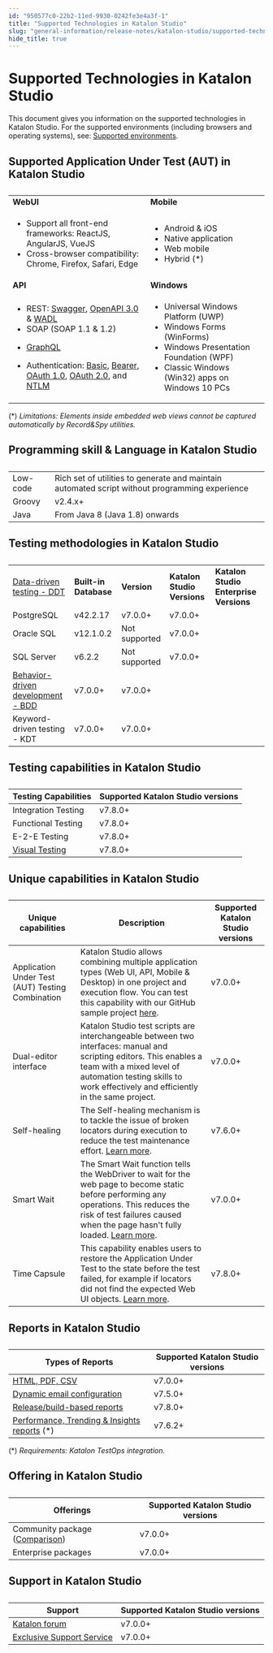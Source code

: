 ```yaml
---
id: "950577c0-22b2-11ed-9930-0242fe3e4a3f-1"
title: "Supported Technologies in Katalon Studio"
slug: "general-information/release-notes/katalon-studio/supported-technologies-in-katalon-studio"
hide_title: true
---
```


# <a id="id" class="anchor_top_offset"/><a id="ariaid-title1" class="anchor_top_offset"/>Supported Technologies in <span xmlns="http://www.w3.org/1999/xhtml" className="ph">Katalon Studio</span>  

<p xmlns="http://www.w3.org/1999/xhtml" className="p">This document gives you information on the supported   technologies in <span className="ph">Katalon Studio</span>. For the supported environments   (including browsers and operating systems), see: <a className="xref" href="/general-information/supported-environments/supported-environments-for-katalon-studio-and-katalon-runtime-engine">Supported     environments</a>.</p> 

## <a id="id_1" class="anchor_top_offset"/>Supported Application Under Test (AUT) in <span xmlns="http://www.w3.org/1999/xhtml" className="ph">Katalon Studio</span> 

<table xmlns="http://www.w3.org/1999/xhtml" className="table anchor_top_offset" id="id_1__top"><caption /><colgroup><col /><col /></colgroup><tbody className="tbody"><tr className><td className="entry"> <strong className="ph b">WebUI</strong>       </td><td className="entry"> <strong className="ph b">Mobile</strong>       </td></tr><tr className><td className="entry">         <ul className="ul"><li className="li">Support all front-end frameworks: ReactJS, AngularJS, VueJS</li><li className="li">Cross-browser compatibility: Chrome, Firefox, Safari, Edge</li></ul>       </td><td className="entry">         <ul className="ul"><li className="li">Android &amp; iOS</li><li className="li">Native application</li><li className="li">Web mobile</li><li className="li">Hybrid (*)</li></ul>       </td></tr><tr className><td className="entry"><strong className="ph b">API</strong></td><td className="entry"><strong className="ph b">Windows</strong></td></tr><tr className><td className="entry">          <ul className="ul"><li className="li">REST: <a className="xref" href="/test-generation/test-objects/api-test-objects/import-web-service-objects/import-restful-requests-from-swagger-2.0">Swagger</a>, <a className="xref" href="/test-generation/test-objects/api-test-objects/import-web-service-objects/import-rest-api-with-openapi-specification-3.0">OpenAPI 3.0</a> &amp; <a className="xref" href="/test-generation/test-objects/api-test-objects/import-web-service-objects/import-restful-requests-from-wadls">WADL</a>           </li><li className="li">SOAP (SOAP 1.1 &amp; 1.2)</li><li className="li">             <p className="p"><a className="xref" href="/test-generation/test-objects/api-test-objects/graphql">GraphQL</a></p>           </li><li className="li">Authentication: <a className="xref" href="/test-generation/test-objects/api-test-objects/authorization/basic-authentication">Basic</a>, <a className="xref" href="/test-generation/test-objects/api-test-objects/authorization/bearer-authentication">Bearer</a>, <a className="xref" href="/test-generation/test-objects/api-test-objects/authorization/authorization-oauth-1.0">OAuth 1.0</a>, <a className="xref" href="/test-generation/test-objects/api-test-objects/authorization/authorization-oauth-2.0">OAuth 2.0</a>, and <a className="xref" href="/test-generation/test-objects/api-test-objects/authorization/ntlm-authentication">NTLM</a></li></ul>       </td><td className="entry">         <ul className="ul"><li className="li">Universal Windows Platform (UWP)</li><li className="li">Windows Forms (WinForms)</li><li className="li">Windows Presentation Foundation (WPF)</li><li className="li">Classic Windows (Win32) apps on Windows 10 PCs</li></ul>       </td></tr></tbody></table> 
<p xmlns="http://www.w3.org/1999/xhtml" className="p">(*) <em className="ph i">Limitations: Elements inside embedded web views cannot be captured automatically by Record&amp;Spy utilities.</em> </p> 

## <a id="id_2" class="anchor_top_offset"/>Programming skill & Language in <span xmlns="http://www.w3.org/1999/xhtml" className="ph">Katalon Studio</span> 

<table xmlns="http://www.w3.org/1999/xhtml" className="table"><caption /><tbody className="tbody"><tr className><td className="entry">Low-code</td><td className="entry">Rich set of utilities to generate and maintain automated script         without programming experience</td></tr><tr className><td className="entry">Groovy</td><td className="entry">v2.4.x+</td></tr><tr className><td className="entry">Java</td><td className="entry">From Java 8 (Java 1.8) onwards</td></tr></tbody></table> 

## <a id="id_3" class="anchor_top_offset"/>Testing methodologies in <span xmlns="http://www.w3.org/1999/xhtml" className="ph">Katalon Studio</span> 

<table xmlns="http://www.w3.org/1999/xhtml" className="table"><caption /><colgroup><col /><col /><col /><col /><col /></colgroup><tbody className="tbody"><tr className><td className="entry" rowSpan={4}><a className="xref j-external-link" href="https://docs.katalon.com/docs/katalon-studio-enterprise/test-execution/data-driven-testing/data-driven-testing-with-katalon-studio" target="_blank">Data-driven testing - DDT</a></td>       <td className="entry"><strong className="ph b">Built-in Database</strong></td>       <td className="entry"><strong className="ph b">Version</strong></td>       <td className="entry"><strong className="ph b">Katalon Studio Versions</strong></td>       <td className="entry"><strong className="ph b">Katalon Studio Enterprise Versions</strong></td></tr>     <tr className><td className="entry">PostgreSQL</td>       <td className="entry">v42.2.17</td>       <td className="entry">v7.0.0+</td>       <td className="entry">v7.0.0+</td></tr>     <tr className><td className="entry">Oracle SQL</td>       <td className="entry">v12.1.0.2</td>       <td className="entry">Not supported</td>       <td className="entry">v7.0.0+</td></tr>     <tr className><td className="entry">SQL Server</td>       <td className="entry">v6.2.2</td>       <td className="entry">Not supported</td>       <td className="entry">v7.0.0+</td></tr>     <tr className><td className="entry" colSpan={3}><a className="xref j-external-link" href="https://docs.katalon.com/docs/katalon-studio-enterprise/test-design/bdd-testing-framework-cucumber-integration/bdd-testing-framework-cucumber-integration-in-katalon-studio" target="_blank">Behavior-driven development - BDD</a></td>       <td className="entry">v7.0.0+</td>       <td className="entry">v7.0.0+</td></tr>     <tr className><td className="entry" colSpan={3}>Keyword-driven testing - KDT</td>       <td className="entry">v7.0.0+</td>       <td className="entry">v7.0.0+</td></tr></tbody></table> 

## <a id="id_4" class="anchor_top_offset"/>Testing capabilities in <span xmlns="http://www.w3.org/1999/xhtml" className="ph">Katalon Studio</span> 

<table xmlns="http://www.w3.org/1999/xhtml" className="table"><caption /><colgroup><col /><col /></colgroup><thead className="thead"><tr className><th className="entry anchor_top_offset" id="id_4__entry__1"><strong className="ph b">Testing Capabilities</strong>       </th><th className="entry anchor_top_offset" id="id_4__entry__2"><strong className="ph b">Supported Katalon Studio versions</strong>       </th></tr></thead><tbody className="tbody"><tr className><td className="entry" headers="id_4__entry__1 id_4__entry__2 ">Integration Testing</td><td className="entry" headers="id_4__entry__1 id_4__entry__2 ">v7.8.0+</td></tr><tr className><td className="entry" headers="id_4__entry__1 id_4__entry__2 ">Functional Testing</td><td className="entry" headers="id_4__entry__1 id_4__entry__2 ">v7.8.0+</td></tr><tr className><td className="entry" headers="id_4__entry__1 id_4__entry__2 ">E-2-E Testing</td><td className="entry" headers="id_4__entry__1 id_4__entry__2 ">v7.8.0+</td></tr><tr className><td className="entry" headers="id_4__entry__1 id_4__entry__2 "><a className="xref j-external-link" href="https://github.com/katalon-studio-samples/web-visual-testing-samples" target="_blank">Visual           Testing</a></td><td className="entry" headers="id_4__entry__1 id_4__entry__2 ">v7.8.0+</td></tr></tbody></table> 

## <a id="id_5" class="anchor_top_offset"/>Unique capabilities in <span xmlns="http://www.w3.org/1999/xhtml" className="ph">Katalon Studio</span> 

<table xmlns="http://www.w3.org/1999/xhtml" className="table"><caption /><thead className="thead"><tr className><th className="entry anchor_top_offset" id="id_5__entry__1">Unique capabilities</th><th className="entry anchor_top_offset" id="id_5__entry__2">Description</th><th className="entry anchor_top_offset" id="id_5__entry__3">Supported Katalon Studio versions</th></tr></thead><tbody className="tbody"><tr className><td className="entry" headers="id_5__entry__1 id_5__entry__2 id_5__entry__3 ">Application Under Test (AUT) Testing Combination</td><td className="entry" headers="id_5__entry__1 id_5__entry__2 id_5__entry__3 ">Katalon Studio allows combining multiple application types (Web         UI, API, Mobile &amp; Desktop) in one project and execution         flow.         You can test this capability with our GitHub sample project <a className="xref j-external-link" href="https://github.com/katalon-studio-samples/api-web-combination-sample/tree/master" target="_blank">here</a>.</td><td className="entry" headers="id_5__entry__1 id_5__entry__2 id_5__entry__3 ">v7.0.0+</td></tr><tr className><td className="entry" headers="id_5__entry__1 id_5__entry__2 id_5__entry__3 ">Dual-editor interface</td><td className="entry" headers="id_5__entry__1 id_5__entry__2 id_5__entry__3 ">Katalon Studio test scripts are interchangeable between two         interfaces: manual and scripting editors.         This enables a team with a mixed level of automation testing skills         to work effectively and efficiently in the same project.</td><td className="entry" headers="id_5__entry__1 id_5__entry__2 id_5__entry__3 ">v7.0.0+</td></tr><tr className><td className="entry" headers="id_5__entry__1 id_5__entry__2 id_5__entry__3 ">Self-healing</td><td className="entry" headers="id_5__entry__1 id_5__entry__2 id_5__entry__3 ">The Self-healing mechanism is to tackle the issue of broken         locators during execution to reduce the test maintenance         effort. <a className="xref" href="/test-maintenance/self-healing-tests-in-katalon-studio">Learn more</a>.</td><td className="entry" headers="id_5__entry__1 id_5__entry__2 id_5__entry__3 ">v7.6.0+</td></tr><tr className><td className="entry" headers="id_5__entry__1 id_5__entry__2 id_5__entry__3 ">Smart Wait</td><td className="entry" headers="id_5__entry__1 id_5__entry__2 id_5__entry__3 ">The Smart Wait function tells the WebDriver to wait for the web         page to become static before performing any operations.         This reduces the risk of test failures caused when the page hasn't         fully loaded. <a className="xref" href="/test-generation/keywords/keyword-description-in-katalon-studio/web-ui-keywords/webui-smart-wait-function">Learn more</a>.</td><td className="entry" headers="id_5__entry__1 id_5__entry__2 id_5__entry__3 ">v7.0.0+</td></tr><tr className><td className="entry" headers="id_5__entry__1 id_5__entry__2 id_5__entry__3 ">Time Capsule</td><td className="entry" headers="id_5__entry__1 id_5__entry__2 id_5__entry__3 ">This capability enables users to restore the Application Under         Test to the state before the test failed, for example if locators         did not find the expected Web UI objects. <a className="xref" href="/test-maintenance/fix-broken-web-test-objects-with-time-capsule-in-katalon-studio">Learn more</a>.</td><td className="entry" headers="id_5__entry__1 id_5__entry__2 id_5__entry__3 ">v7.8.0+</td></tr></tbody></table> 

## <a id="id_6" class="anchor_top_offset"/>Reports in <span xmlns="http://www.w3.org/1999/xhtml" className="ph">Katalon Studio</span> 

<table xmlns="http://www.w3.org/1999/xhtml" className="table"><caption /><colgroup><col /><col /></colgroup><thead className="thead"><tr className><th className="entry anchor_top_offset" id="id_6__entry__1"><strong className="ph b">Types of Reports</strong>       </th><th className="entry anchor_top_offset" id="id_6__entry__2"><strong className="ph b">Supported Katalon Studio versions</strong>       </th></tr></thead><tbody className="tbody"><tr className><td className="entry" headers="id_6__entry__1 id_6__entry__2 "><a className="xref" href="/reports-and-analytics/reports/view-test-reports/view-test-reports-in-katalon-studio/view-test-suite-and-test-suite-collection-reports-in-katalon-studio#id_7">HTML,           PDF, CSV</a>       </td><td className="entry" headers="id_6__entry__1 id_6__entry__2 ">v7.0.0+</td></tr><tr className><td className="entry" headers="id_6__entry__1 id_6__entry__2 "><a className="xref" href="/reports-and-analytics/reports/manage-reports/share-test-reports-via-email-in-katalon-studio">Dynamic           email configuration</a>       </td><td className="entry" headers="id_6__entry__1 id_6__entry__2 ">v7.5.0+</td></tr><tr className><td className="entry" headers="id_6__entry__1 id_6__entry__2 "><a className="xref" href="/reports-and-analytics/reports/generate-test-reports/generate-screen-based-videos-in-katalon-studio-reports#id_1">Release/build-based           reports</a>       </td><td className="entry" headers="id_6__entry__1 id_6__entry__2 ">v7.8.0+</td></tr><tr className><td className="entry" headers="id_6__entry__1 id_6__entry__2 "><a className="xref" href="/get-started/set-up-your-workspace/integrate-katalon-testops-with-katalon-studio">Performance,           Trending &amp; Insights reports</a> (*)</td><td className="entry" headers="id_6__entry__1 id_6__entry__2 ">v7.6.2+</td></tr></tbody></table> 
<p xmlns="http://www.w3.org/1999/xhtml" className="p">(*) <em className="ph i">Requirements: Katalon TestOps integration.</em> </p> 

## <a id="id_12" class="anchor_top_offset"/>Offering in <span xmlns="http://www.w3.org/1999/xhtml" className="ph">Katalon Studio</span> 

<table xmlns="http://www.w3.org/1999/xhtml" className="table"><caption /><colgroup><col /><col /></colgroup><thead className="thead"><tr className><th className="entry anchor_top_offset" id="id_12__entry__1">Offerings</th><th className="entry anchor_top_offset" id="id_12__entry__2">Supported Katalon Studio versions</th></tr></thead><tbody className="tbody"><tr className><td className="entry" headers="id_12__entry__1 id_12__entry__2 ">Community package (<a className="xref j-external-link" href="https://www.katalon.com/pricing/" target="_blank">Comparison</a>)</td><td className="entry" headers="id_12__entry__1 id_12__entry__2 ">v7.0.0+</td></tr><tr className><td className="entry" headers="id_12__entry__1 id_12__entry__2 ">Enterprise packages</td><td className="entry" headers="id_12__entry__1 id_12__entry__2 ">v7.0.0+</td></tr></tbody></table> 

## <a id="id_13" class="anchor_top_offset"/>Support in <span xmlns="http://www.w3.org/1999/xhtml" className="ph">Katalon Studio</span> 

<table xmlns="http://www.w3.org/1999/xhtml" className="table"><caption /><colgroup><col /><col /></colgroup><thead className="thead"><tr className><th className="entry anchor_top_offset" id="id_13__entry__1">Support</th><th className="entry anchor_top_offset" id="id_13__entry__2"><strong className="ph b">Supported Katalon Studio versions</strong>       </th></tr></thead><tbody className="tbody"><tr className><td className="entry" headers="id_13__entry__1 id_13__entry__2 "><a className="xref j-external-link" href="https://forum.katalon.com/" target="_blank">Katalon forum</a>       </td><td className="entry" headers="id_13__entry__1 id_13__entry__2 ">v7.0.0+</td></tr><tr className><td className="entry" headers="id_13__entry__1 id_13__entry__2 "><a className="xref j-external-link" href="https://www.katalon.com/pricing/" target="_blank">Exclusive Support           Service</a>       </td><td className="entry" headers="id_13__entry__1 id_13__entry__2 ">v7.0.0+</td></tr></tbody></table> 
